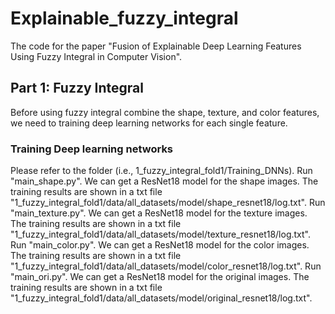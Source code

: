 # Explainable_fuzzy_integral
The code for the paper "Fusion of Explainable Deep Learning Features Using Fuzzy Integral in Computer Vision".

## Part 1: Fuzzy Integral
Before using fuzzy integral combine the shape, texture, and color features, we need to training deep learning networks for each single feature.
### Training Deep learning networks
Please refer to the folder (i.e., 1_fuzzy_integral_fold1/Training_DNNs).
Run "main_shape.py". We can get a ResNet18 model for the shape images. The training results are shown in a txt file "1_fuzzy_integral_fold1/data/all_datasets/model/shape_resnet18/log.txt".
Run "main_texture.py". We can get a ResNet18 model for the texture images. The training results are shown in a txt file "1_fuzzy_integral_fold1/data/all_datasets/model/texture_resnet18/log.txt".
Run "main_color.py". We can get a ResNet18 model for the color images. The training results are shown in a txt file "1_fuzzy_integral_fold1/data/all_datasets/model/color_resnet18/log.txt".
Run "main_ori.py". We can get a ResNet18 model for the original images. The training results are shown in a txt file "1_fuzzy_integral_fold1/data/all_datasets/model/original_resnet18/log.txt".
